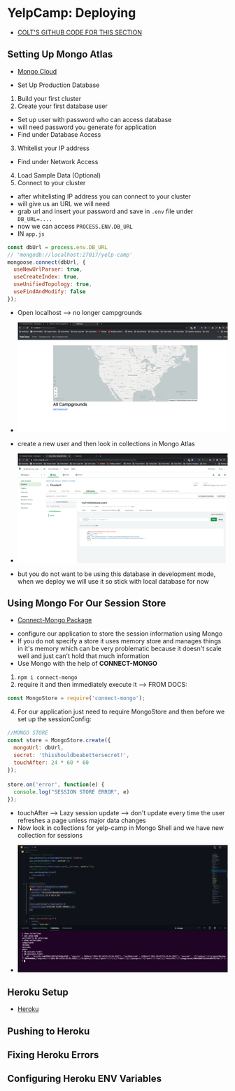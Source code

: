 # YelpCamp: Deploying
* [COLT'S GITHUB CODE FOR THIS SECTION](https://github.com/Colt/YelpCamp/tree/3ef5c4ca6aae9243b28167db3c3fb0665c3ea46a)

## Setting Up Mongo Atlas
* [Mongo Cloud](https://www.mongodb.com/cloud)
- Set Up Production Database 
1. Build your first cluster
2. Create your first database user
- Set up user with password who can access database
- will need password you generate for application
- Find under Database Access
3. Whitelist your IP address
- Find under Network Access
4. Load Sample Data (Optional)
5. Connect to your cluster
- after whitelisting IP address you can connect to your cluster
- will give us an URL we will need
- grab url and insert your password and save in `.env` file under `DB_URL=....`
- now we can access `PROCESS.ENV.DB_URL`
- IN `app.js`
```js
const dbUrl = process.env.DB_URL
// 'mongodb://localhost:27017/yelp-camp'
mongoose.connect(dbUrl, {
  useNewUrlParser: true,
  useCreateIndex: true, 
  useUnifiedTopology: true,
  useFindAndModify: false
});
```
- Open localhost --> no longer campgrounds
* ![New Index Page](assets/mongo1.png)
- create a new user and then look in collections in Mongo Atlas
* ![Mongo Collection w/ Users](assets/mongo2.png)
- but you do not want to be using this database in development mode, when we deploy we will use it so stick with local database for now

## Using Mongo For Our Session Store
* [Connect-Mongo Package](https://www.npmjs.com/package/connect-mongo)
- configure our application to store the session information using Mongo
- If you do not specify a store it uses memory store and manages things in it's memory which can be very problematic because it doesn't scale well and just can't hold that much information
- Use Mongo with the help of **CONNECT-MONGO**
1. `npm i connect-mongo`
2. require it and then immediately execute it --> FROM DOCS:
```js
const MongoStore = require('connect-mongo');
```
4. For our application just need to require MongoStore and then before we set up the sessionConfig:
```js
//MONGO STORE
const store = MongoStore.create({
  mongoUrl: dbUrl,
  secret: 'thisshouldbeabettersecret!',
  touchAfter: 24 * 60 * 60
});

store.on('error', function(e) {
  console.log("SESSION STORE ERROR", e)
});
```
- touchAfter --> Lazy session update --> don't update every time the user refreshes a page unless major data changes
- Now look in collections for yelp-camp in Mongo Shell and we have new collection for sessions
* ![In Mongo Shell](assets/mongo3.png)

## Heroku Setup
* [Heroku](https://www.heroku.com/)

## Pushing to Heroku

## Fixing Heroku Errors

## Configuring Heroku ENV Variables

